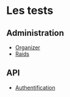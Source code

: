 # Les tests

## Administration
* [Organizer](Admin/organizer.md)
* [Raids](Admin/raids.md)
## API
* [Authentification](API/authentification.md)